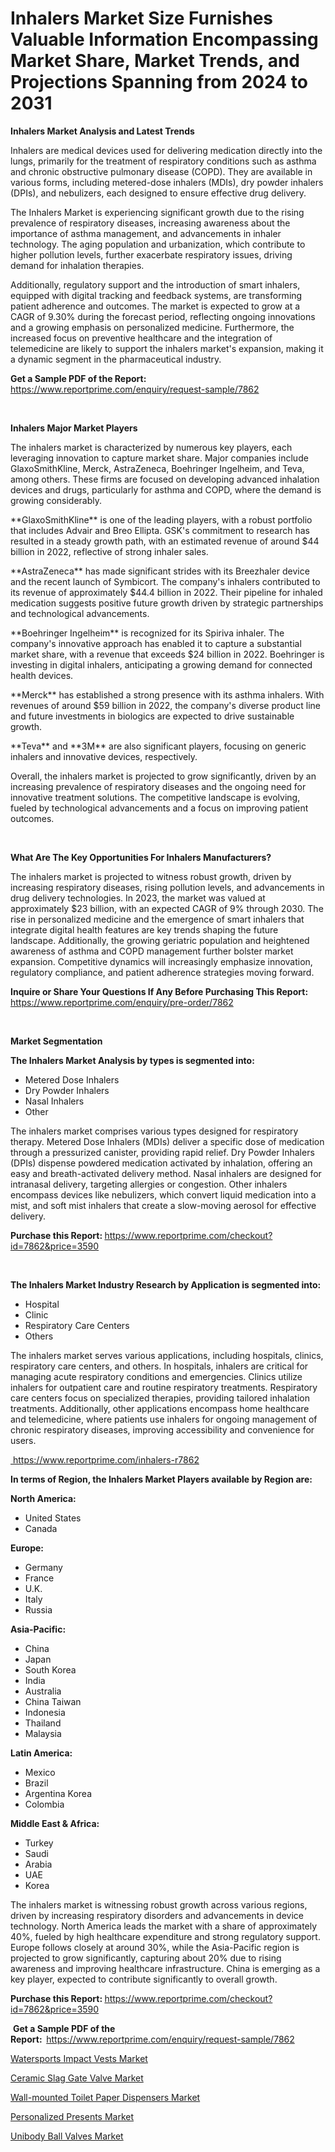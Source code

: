 <p><h1>Inhalers Market Size Furnishes Valuable Information Encompassing Market Share, Market Trends, and Projections Spanning from 2024 to 2031</h1></p><p><strong>Inhalers Market Analysis and Latest Trends</strong></p>
<p><p>Inhalers are medical devices used for delivering medication directly into the lungs, primarily for the treatment of respiratory conditions such as asthma and chronic obstructive pulmonary disease (COPD). They are available in various forms, including metered-dose inhalers (MDIs), dry powder inhalers (DPIs), and nebulizers, each designed to ensure effective drug delivery.</p><p>The Inhalers Market is experiencing significant growth due to the rising prevalence of respiratory diseases, increasing awareness about the importance of asthma management, and advancements in inhaler technology. The aging population and urbanization, which contribute to higher pollution levels, further exacerbate respiratory issues, driving demand for inhalation therapies.</p><p>Additionally, regulatory support and the introduction of smart inhalers, equipped with digital tracking and feedback systems, are transforming patient adherence and outcomes. The market is expected to grow at a CAGR of 9.30% during the forecast period, reflecting ongoing innovations and a growing emphasis on personalized medicine. Furthermore, the increased focus on preventive healthcare and the integration of telemedicine are likely to support the inhalers market's expansion, making it a dynamic segment in the pharmaceutical industry.</p></p>
<p><strong>Get a Sample PDF of the Report:&nbsp;</strong> <a href="https://www.reportprime.com/enquiry/request-sample/7862">https://www.reportprime.com/enquiry/request-sample/7862</a></p>
<p>&nbsp;</p>
<p><strong>Inhalers Major Market Players</strong></p>
<p><p>The inhalers market is characterized by numerous key players, each leveraging innovation to capture market share. Major companies include GlaxoSmithKline, Merck, AstraZeneca, Boehringer Ingelheim, and Teva, among others. These firms are focused on developing advanced inhalation devices and drugs, particularly for asthma and COPD, where the demand is growing considerably.</p><p>**GlaxoSmithKline** is one of the leading players, with a robust portfolio that includes Advair and Breo Ellipta. GSK's commitment to research has resulted in a steady growth path, with an estimated revenue of around $44 billion in 2022, reflective of strong inhaler sales.</p><p>**AstraZeneca** has made significant strides with its Breezhaler device and the recent launch of Symbicort. The company's inhalers contributed to its revenue of approximately $44.4 billion in 2022. Their pipeline for inhaled medication suggests positive future growth driven by strategic partnerships and technological advancements.</p><p>**Boehringer Ingelheim** is recognized for its Spiriva inhaler. The company's innovative approach has enabled it to capture a substantial market share, with a revenue that exceeds $24 billion in 2022. Boehringer is investing in digital inhalers, anticipating a growing demand for connected health devices.</p><p>**Merck** has established a strong presence with its asthma inhalers. With revenues of around $59 billion in 2022, the company's diverse product line and future investments in biologics are expected to drive sustainable growth.</p><p>**Teva** and **3M** are also significant players, focusing on generic inhalers and innovative devices, respectively. </p><p>Overall, the inhalers market is projected to grow significantly, driven by an increasing prevalence of respiratory diseases and the ongoing need for innovative treatment solutions. The competitive landscape is evolving, fueled by technological advancements and a focus on improving patient outcomes.</p></p>
<p>&nbsp;</p>
<p><strong>What Are The Key Opportunities For Inhalers Manufacturers?</strong></p>
<p><p>The inhalers market is projected to witness robust growth, driven by increasing respiratory diseases, rising pollution levels, and advancements in drug delivery technologies. In 2023, the market was valued at approximately $23 billion, with an expected CAGR of 9% through 2030. The rise in personalized medicine and the emergence of smart inhalers that integrate digital health features are key trends shaping the future landscape. Additionally, the growing geriatric population and heightened awareness of asthma and COPD management further bolster market expansion. Competitive dynamics will increasingly emphasize innovation, regulatory compliance, and patient adherence strategies moving forward.</p></p>
<p><strong>Inquire or Share Your Questions If Any Before Purchasing This Report:</strong> <a href="https://www.reportprime.com/enquiry/pre-order/7862">https://www.reportprime.com/enquiry/pre-order/7862</a></p>
<p>&nbsp;</p>
<p><strong>Market Segmentation</strong></p>
<p><strong>The Inhalers Market Analysis by types is segmented into:</strong></p>
<p><ul><li>Metered Dose Inhalers</li><li>Dry Powder Inhalers</li><li>Nasal Inhalers</li><li>Other</li></ul></p>
<p><p>The inhalers market comprises various types designed for respiratory therapy. Metered Dose Inhalers (MDIs) deliver a specific dose of medication through a pressurized canister, providing rapid relief. Dry Powder Inhalers (DPIs) dispense powdered medication activated by inhalation, offering an easy and breath-activated delivery method. Nasal inhalers are designed for intranasal delivery, targeting allergies or congestion. Other inhalers encompass devices like nebulizers, which convert liquid medication into a mist, and soft mist inhalers that create a slow-moving aerosol for effective delivery.</p></p>
<p><strong>Purchase this Report:&nbsp;</strong><a href="https://www.reportprime.com/checkout?id=7862&price=3590">https://www.reportprime.com/checkout?id=7862&price=3590</a></p>
<p>&nbsp;</p>
<p><strong>The Inhalers Market Industry Research by Application is segmented into:</strong></p>
<p><ul><li>Hospital</li><li>Clinic</li><li>Respiratory Care Centers</li><li>Others</li></ul></p>
<p><p>The inhalers market serves various applications, including hospitals, clinics, respiratory care centers, and others. In hospitals, inhalers are critical for managing acute respiratory conditions and emergencies. Clinics utilize inhalers for outpatient care and routine respiratory treatments. Respiratory care centers focus on specialized therapies, providing tailored inhalation treatments. Additionally, other applications encompass home healthcare and telemedicine, where patients use inhalers for ongoing management of chronic respiratory diseases, improving accessibility and convenience for users.</p></p>
<p><a href="https://www.reportprime.com/inhalers-r7862">&nbsp;https://www.reportprime.com/inhalers-r7862</a></p>
<p><strong>In terms of Region, the Inhalers Market Players available by Region are:</strong></p>
<p>
    <p> <strong> North America: </strong>
        <ul>
            <li>United States</li>
            <li>Canada</li>
        </ul>
        </p> 
    <p> <strong> Europe: </strong>
        <ul>
            <li>Germany</li>
            <li>France</li>
            <li>U.K.</li>
            <li>Italy</li>
            <li>Russia</li>
        </ul>
        </p> 
    <p> <strong> Asia-Pacific: </strong>
        <ul>
            <li>China</li>
            <li>Japan</li>
            <li>South Korea</li>
            <li>India</li>
            <li>Australia</li>
            <li>China Taiwan</li>
            <li>Indonesia</li>
            <li>Thailand</li>
            <li>Malaysia</li>
        </ul>
        </p> 
    <p> <strong> Latin America: </strong>
        <ul>
            <li>Mexico</li>
            <li>Brazil</li>
            <li>Argentina Korea</li>
            <li>Colombia</li>
        </ul>
        </p> 
    <p> <strong> Middle East & Africa: </strong>
        <ul>
            <li>Turkey</li>
            <li>Saudi</li>
            <li>Arabia</li>
            <li>UAE</li>
            <li>Korea</li>
        </ul>
    </p>
    </p>
<p><p>The inhalers market is witnessing robust growth across various regions, driven by increasing respiratory disorders and advancements in device technology. North America leads the market with a share of approximately 40%, fueled by high healthcare expenditure and strong regulatory support. Europe follows closely at around 30%, while the Asia-Pacific region is projected to grow significantly, capturing about 20% due to rising awareness and improving healthcare infrastructure. China is emerging as a key player, expected to contribute significantly to overall growth.</p></p>
<p><strong>Purchase this Report: </strong><a href="https://www.reportprime.com/checkout?id=7862&price=3590">https://www.reportprime.com/checkout?id=7862&price=3590</a></p>
<p>&nbsp;<strong>Get a Sample PDF of the Report:&nbsp;&nbsp;</strong><a href="https://www.reportprime.com/enquiry/request-sample/7862">https://www.reportprime.com/enquiry/request-sample/7862</a></p>
<p><strong></strong></p>
<p><p><a href="https://issuu.com/reportprime-2/docs/watersports-impact-vests-market-siz_57dfa424f8ae2f">Watersports Impact Vests Market</a></p><p><a href="https://medium.com/@caylawisoky8698/what-are-the-current-and-future-prospects-for-the-ceramic-slag-gate-valve-market-2d1d0e4fcc1a">Ceramic Slag Gate Valve Market</a></p><p><a href="https://issuu.com/reportprime-2/docs/wall-mounted-toilet-paper-dispenser_5040f0547f2dfb">Wall-mounted Toilet Paper Dispensers Market</a></p><p><a href="https://www.linkedin.com/pulse/personalized-presents-market-trends-focusing-insight-forecast-kvaxc?trackingId=93LQL1SIRlmsdbMmKkZ8oQ%3D%3D">Personalized Presents Market</a></p><p><a href="https://medium.com/@caylawisoky8698/market-forecast-global-unibody-ball-valves-trends-and-impact-analysis-2024-2031-by-application-44fde66e2224">Unibody Ball Valves Market</a></p></p>